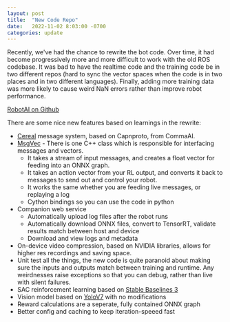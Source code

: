 ```yaml
---
layout: post
title:  "New Code Repo"
date:   2022-11-02 8:03:00 -0700
categories: update
---
```


Recently, we've had the chance to rewrite the bot code. Over time, it had become progressively more
and more difficult to work with the old ROS codebase. It was bad to have the realtime code
and the training code be in two different repos (hard to sync the vector spaces when the code is in two places and
in two different languages). Finally, adding more training data was more likely to cause weird NaN errors rather than
improve robot performance.

[RobotAI on Github](https://github.com/GoodDogAI/robotai)

There are some nice new features based on learnings in the rewrite:
- [Cereal](https://github.com/commaai/cereal) message system, based on Capnproto, from CommaAI. 
- [MsgVec](https://github.com/GoodDogAI/robotai/tree/main/src/msgvec) - There is one C++ class which is responsible for interfacing messages and vectors.
  - It takes a stream of input messages, and creates a float vector for feeding into an ONNX graph.
  - It takes an action vector from your RL output, and converts it back to messages to send out and control your robot.
  - It works the same whether you are feeding live messages, or replaying a log
  - Cython bindings so you can use the code in python
- Companion web service
  - Automatically upload log files after the robot runs
  - Automatically download ONNX files, convert to TensorRT, validate results match between host and device
  - Download and view logs and metadata
- On-device video compression, based on NVIDIA libraries, allows for higher res recordings and saving space.
- Unit test all the things, the new code is quite paranoid about making sure the inputs and outputs match between
training and runtime. Any weirdnesses raise exceptions so that you can debug, rather than live with silent failures.
- SAC reinforcement learning based on [Stable Baselines 3](https://stable-baselines3.readthedocs.io/en/master/) 
- Vision model based on [YoloV7](https://github.com/WongKinYiu/yolov7) with no modifications
- Reward calculations are a seperate, fully contained ONNX graph
- Better config and caching to keep iteration-speeed fast



